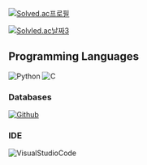 [![Solved.ac프로필](http://mazassumnida.wtf/api/v2/generate_badge?boj=jayti007)](https://solved.ac/jayti007)

[![Solvled.ac날짜3](https://mazandi.herokuapp.com/api?handle=jayti007&theme=dark)](https://solved.ac/jayti007)



## Programming Languages
![Python](https://img.shields.io/badge/Python-3776AB?style=for-the-badge&logo=python&logoColor=white)
![C](https://img.shields.io/badge/C-00599C?style=for-the-badge&logo=c&logoColor=white)

### Databases
[![Github](https://img.shields.io/badge/GitHub-100000?style=for-the-badge&logo=github&logoColor=white)](https://github.com/jayti007)

### IDE
![VisualStudioCode](https://img.shields.io/badge/Visual_Studio_Code-0078D4?style=for-the-badge&logo=visual%20studio%20code&logoColor=white)
